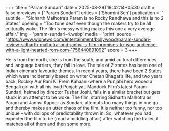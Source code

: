 +++
title = "Param Sundari"
date = 2025-08-29T19:42:14+05:30
draft = false
mreviews = ["Param Sundari"]
critics = ['Shomini Sen']
publication = ''
subtitle = "Sidharth Malhotra’s Param is no Rocky Randhawa and this is no 2 States"
opening = "Too tone deaf even though the makers try to be all culturally woke. The film's messy writing makes this one a very average affair."
img = 'param-sundari-4.webp'
media = 'print'
source = "https://www.wionews.com/entertainment/bollywood/param-sundari-review-sidharth-malhotra-and-janhvi-s-film-promises-to-woo-audience-with-a-light-hearted-rom-com-1756440891092"
score = 3
+++

He is from the north, she is from the south, and amid cultural differences and language barriers, they fall in love. The tale of 2 states has been one of Indian cinema’s favourite themes. In recent years, there have been 2 States which were incidentally based on writer Chetan Bhagat’s life, and two years back, Rockky Aur Rani Ki Prem Kahaani-where a Punjabi hero wooed a Bengali girl with all his loud Punjabiyat. Maddock Film’s latest Param Sundari, helmed by director Tushar Joshi, falls in a similar bracket but gets stuck in an attempt to be woke. The film, starring Sidharth Malhotra as Param and Janhvi Kapoor as Sundari, attempts too many things in one go and thereby makes an utter chaos of the film. It is neither too funny, nor too unique – with dollops of predictability thrown in. So, whatever you had expected the film to be (read a middling affair) after watching the trailer, it matches all of them and then some more.
